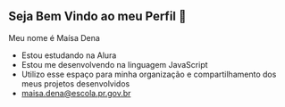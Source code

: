 ## Seja Bem Vindo ao meu Perfil 💛 

Meu nome é Maísa Dena  
- Estou estudando na Alura 
- Estou me desenvolvendo na linguagem JavaScript
- Utilizo esse espaço para minha organização e compartilhamento dos meus projetos desenvolvidos 
- maisa.dena@escola.pr.gov.br
